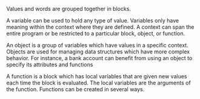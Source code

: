 Values and words are grouped together in blocks. 

A variable can be used to hold any type of value. Variables only have meaning within the context where they are defined. A context can span the entire program or be restricted to a particular block, object, or function. 

An object is a group of variables which have values in a specific context. Objects are used for managing data structures which have more complex behavior. For instance, a bank account can benefit from using an object to specify its attributes and functions

A function is a block which has local variables that are given new values each time the block is evaluated. The local variables are the arguments of the function. Functions can be created in several ways. 